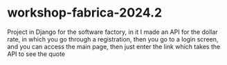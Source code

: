 # workshop-fabrica-2024.2
 Project in Django for the software factory, in it I made an API for the dollar rate, in which you go through a registration, then you go to a login screen, and you can access the main page, then just enter the link which takes the API to see the quote
